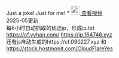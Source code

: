 Just a joke!
Just for me!
*
[<img src="https://upload.wikimedia.org/wikipedia/commons/thumb/0/09/YouTube_full-color_icon_%282017%29.svg/40px-YouTube_full-color_icon_%282017%29.svg.png" width="24"> 查看视频](https://www.youtube.com/watch?v=isQ69wWhsxM)<br>
2025-05更新  
每6小时自动抓取的优选ip，形成ip.txt  
https://cf.vvhan.com/  https://ip.164746.xyz  
还有js自动生成的https://cf.090227.xyz 和 https://stock.hostmonit.com/CloudFlareYes
